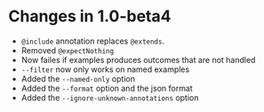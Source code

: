 # Changes in 1.0-beta4

* `@include` annotation replaces `@extends`.
* Removed `@expectNothing`
* Now failes if examples produces outcomes that are not handled
* `--filter` now only works on named examples
* Added the `--named-only` option
* Added the `--format` option and the json format
* Added the `--ignore-unknown-annotations` option
